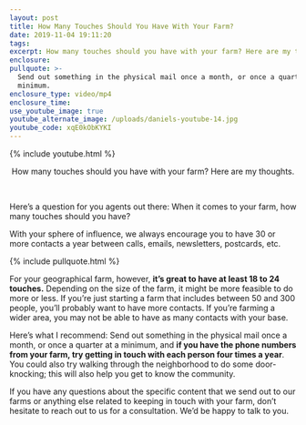 ```yaml
---
layout: post
title: How Many Touches Should You Have With Your Farm?
date: 2019-11-04 19:11:20
tags:
excerpt: How many touches should you have with your farm? Here are my thoughts.
enclosure:
pullquote: >-
  Send out something in the physical mail once a month, or once a quarter at a
  minimum.
enclosure_type: video/mp4
enclosure_time:
use_youtube_image: true
youtube_alternate_image: /uploads/daniels-youtube-14.jpg
youtube_code: xqE0kObKYKI
---
```


{% include youtube.html %}

<center>How many touches should you have with your farm? Here are my thoughts.</center>

&nbsp;

Here’s a question for you agents out there: When it comes to your farm, how many touches should you have?

With your sphere of influence, we always encourage you to have 30 or more contacts a year between calls, emails, newsletters, postcards, etc.

{% include pullquote.html %}

For your geographical farm, however, **it’s great to have at least 18 to 24 touches.** Depending on the size of the farm, it might be more feasible to do more or less. If you’re just starting a farm that includes between 50 and 300 people, you’ll probably want to have more contacts. If you’re farming a wider area, you may not be able to have as many contacts with your base.

Here’s what I recommend: Send out something in the physical mail once a month, or once a quarter at a minimum, and **if you have the phone numbers from your farm, try getting in touch with each person four times a year**. You could also try walking through the neighborhood to do some door-knocking; this will also help you get to know the community.

If you have any questions about the specific content that we send out to our farms or anything else related to keeping in touch with your farm, don’t hesitate to reach out to us for a consultation. We’d be happy to talk to you.